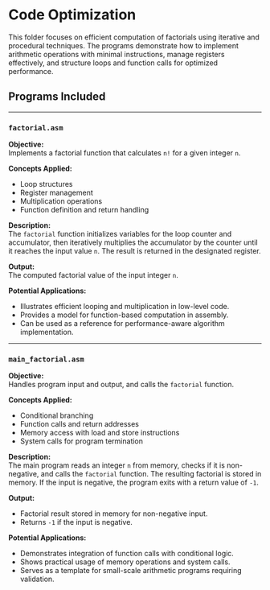 # Code Optimization

This folder focuses on efficient computation of factorials using iterative and procedural techniques. The programs demonstrate how to implement arithmetic operations with minimal instructions, manage registers effectively, and structure loops and function calls for optimized performance.

## Programs Included

---

### `factorial.asm`

**Objective:**  
Implements a factorial function that calculates `n!` for a given integer `n`.

**Concepts Applied:**  
- Loop structures  
- Register management  
- Multiplication operations  
- Function definition and return handling  

**Description:**  
The `factorial` function initializes variables for the loop counter and accumulator, then iteratively multiplies the accumulator by the counter until it reaches the input value `n`. The result is returned in the designated register.

**Output:**  
The computed factorial value of the input integer `n`.

**Potential Applications:**  
- Illustrates efficient looping and multiplication in low-level code.  
- Provides a model for function-based computation in assembly.  
- Can be used as a reference for performance-aware algorithm implementation.

---

### `main_factorial.asm`

**Objective:**  
Handles program input and output, and calls the `factorial` function.

**Concepts Applied:**  
- Conditional branching  
- Function calls and return addresses  
- Memory access with load and store instructions  
- System calls for program termination  

**Description:**  
The main program reads an integer `n` from memory, checks if it is non-negative, and calls the `factorial` function. The resulting factorial is stored in memory. If the input is negative, the program exits with a return value of `-1`.

**Output:**  
- Factorial result stored in memory for non-negative input.  
- Returns `-1` if the input is negative.

**Potential Applications:**  
- Demonstrates integration of function calls with conditional logic.  
- Shows practical usage of memory operations and system calls.  
- Serves as a template for small-scale arithmetic programs requiring validation.
